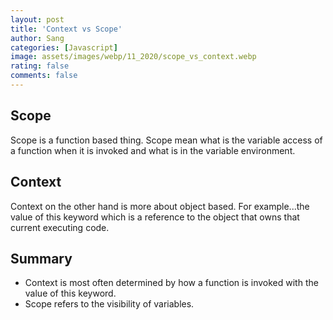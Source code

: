 ```yaml
---
layout: post
title: 'Context vs Scope'
author: Sang
categories: [Javascript]
image: assets/images/webp/11_2020/scope_vs_context.webp
rating: false
comments: false
---
```


## Scope

Scope is a function based thing. Scope mean what is the variable access of a function when it is invoked and what is in the variable environment.

## Context

Context on the other hand is more about object based. For example...the value of this keyword which is a reference to the object that owns that current executing code.

## Summary

- Context is most often determined by how a function is invoked with the value of this keyword.
- Scope refers to the visibility of variables.